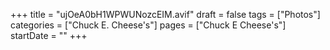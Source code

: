 +++
title = "ujOeA0bH1WPWUNozcEIM.avif"
draft = false
tags = ["Photos"]
categories = ["Chuck E. Cheese's"]
pages = ["Chuck E Cheese's"]
startDate = ""
+++

